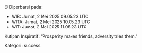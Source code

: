 ⏰ Diperbarui pada:
- WIB: Jumat, 2 Mei 2025 09.05.23 UTC
- WITA: Jumat, 2 Mei 2025 10.05.23 UTC
- WIT: Jumat, 2 Mei 2025 11.05.23 UTC

Kutipan Inspiratif:
"Prosperity makes friends, adversity tries them."


Kategori: success

